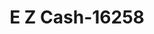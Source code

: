---
f_zip-code: 19805
f_state-code: DE
title: E Z Cash-16258
f_phone: 302-426-1004
f_city-only: Wilmington
f_address: 2801 Lancaster Avenue Wilmington
f_location-unique-id: '16258'
slug: e-z-cash-16258
updated-on: '2024-05-30T13:46:58.046Z'
created-on: '2024-05-30T13:36:59.803Z'
published-on: '2024-05-30T13:54:32.469Z'
f_city-state: cms/city/wilmington-de.md
f_company: cms/company/e-z-cash.md
f_state: cms/state/delaware.md
layout: '[payday-loan].html'
tags: payday-loan
---